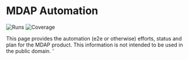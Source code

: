 # MDAP Automation
![Runs](https://badges.openebs.ci/badge/E2E%20runs-39-orange.svg)
![Coverage](https://badges.openebs.ci/badge/E2E%20coverage-52%25-green.svg)




This page provides the automation (e2e or otherwise) efforts, status and plan for the MDAP product. This information is not intended to be used in the public domain.
'
